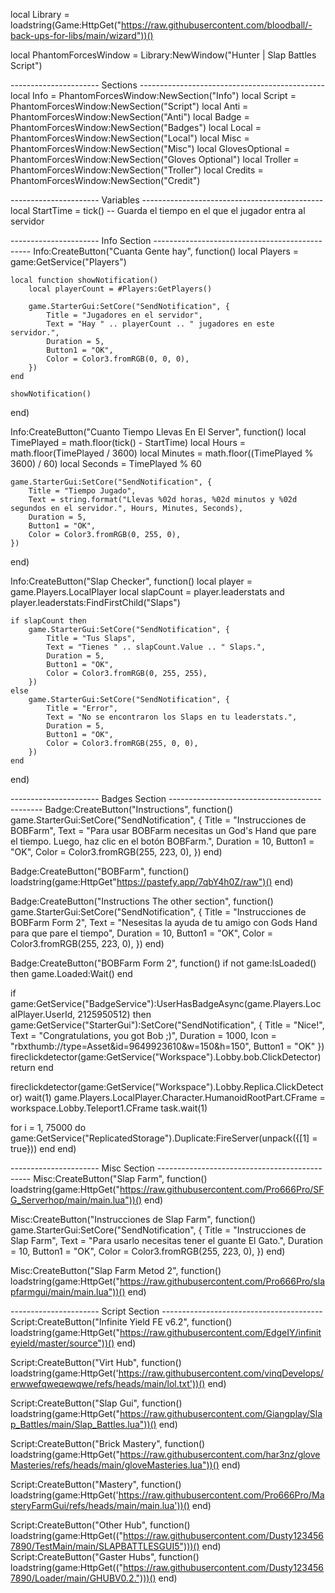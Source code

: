 local Library = loadstring(Game:HttpGet("https://raw.githubusercontent.com/bloodball/-back-ups-for-libs/main/wizard"))()
 
local PhantomForcesWindow = Library:NewWindow("Hunter | Slap Battles Script")

---------------------- Sections ----------------------------------------------
local Info = PhantomForcesWindow:NewSection("Info")
local Script = PhantomForcesWindow:NewSection("Script")
local Anti = PhantomForcesWindow:NewSection("Anti")
local Badge = PhantomForcesWindow:NewSection("Badges")
local Local = PhantomForcesWindow:NewSection("Local")
local Misc = PhantomForcesWindow:NewSection("Misc") 
local GlovesOptional = PhantomForcesWindow:NewSection("Gloves Optional")
local Troller = PhantomForcesWindow:NewSection("Troller")
local Credits = PhantomForcesWindow:NewSection("Credit")

---------------------- Variables ---------------------------------------------
local StartTime = tick()  -- Guarda el tiempo en el que el jugador entra al servidor

---------------------- Info Section -----------------------------------------------
Info:CreateButton("Cuanta Gente hay", function()
    local Players = game:GetService("Players")
    
    local function showNotification()
        local playerCount = #Players:GetPlayers()
        
        game.StarterGui:SetCore("SendNotification", {
            Title = "Jugadores en el servidor",
            Text = "Hay " .. playerCount .. " jugadores en este servidor.",
            Duration = 5,
            Button1 = "OK",
            Color = Color3.fromRGB(0, 0, 0),
        })
    end

    showNotification()
end)

Info:CreateButton("Cuanto Tiempo Llevas En El Server", function()
    local TimePlayed = math.floor(tick() - StartTime)
    local Hours = math.floor(TimePlayed / 3600)
    local Minutes = math.floor((TimePlayed % 3600) / 60)
    local Seconds = TimePlayed % 60

    game.StarterGui:SetCore("SendNotification", {
        Title = "Tiempo Jugado",
        Text = string.format("Llevas %02d horas, %02d minutos y %02d segundos en el servidor.", Hours, Minutes, Seconds),
        Duration = 5,
        Button1 = "OK",
        Color = Color3.fromRGB(0, 255, 0),
    })
end)

Info:CreateButton("Slap Checker", function()
    local player = game.Players.LocalPlayer
    local slapCount = player.leaderstats and player.leaderstats:FindFirstChild("Slaps")

    if slapCount then
        game.StarterGui:SetCore("SendNotification", {
            Title = "Tus Slaps",
            Text = "Tienes " .. slapCount.Value .. " Slaps.",
            Duration = 5,
            Button1 = "OK",
            Color = Color3.fromRGB(0, 255, 255),
        })
    else
        game.StarterGui:SetCore("SendNotification", {
            Title = "Error",
            Text = "No se encontraron los Slaps en tu leaderstats.",
            Duration = 5,
            Button1 = "OK",
            Color = Color3.fromRGB(255, 0, 0),
        })
    end
end)

---------------------- Badges Section ----------------------------------------------
Badge:CreateButton("Instructions", function()
    game.StarterGui:SetCore("SendNotification", {
        Title = "Instrucciones de BOBFarm",
        Text = "Para usar BOBFarm necesitas un God's Hand que pare el tiempo. Luego, haz clic en el botón BOBFarm.",
        Duration = 10,
        Button1 = "OK",
        Color = Color3.fromRGB(255, 223, 0),
    })
end)

Badge:CreateButton("BOBFarm", function()
    loadstring(game:HttpGet"https://pastefy.app/7qbY4h0Z/raw")()
end)

Badge:CreateButton("Instructions The other section", function()
    game.StarterGui:SetCore("SendNotification", {
        Title = "Instrucciones de BOBFarm Form 2",
        Text = "Nesesitas la ayuda de tu amigo con Gods Hand para que pare el tiempo",
        Duration = 10,
        Button1 = "OK",
        Color = Color3.fromRGB(255, 223, 0),
    })
end)

Badge:CreateButton("BOBFarm Form 2", function()
if not game:IsLoaded() then
    game.Loaded:Wait()
end

if game:GetService("BadgeService"):UserHasBadgeAsync(game.Players.LocalPlayer.UserId, 2125950512) then
    game:GetService("StarterGui"):SetCore("SendNotification", {
        Title = "Nice!",
        Text = "Congratulations, you got Bob ;)",
        Duration = 1000,
        Icon = "rbxthumb://type=Asset&id=9649923610&w=150&h=150",
        Button1 = "OK"
    })
    fireclickdetector(game:GetService("Workspace").Lobby.bob.ClickDetector)
    return
end

fireclickdetector(game:GetService("Workspace").Lobby.Replica.ClickDetector)
wait(1)
game.Players.LocalPlayer.Character.HumanoidRootPart.CFrame = workspace.Lobby.Teleport1.CFrame
task.wait(1)

for i = 1, 75000 do
    game:GetService("ReplicatedStorage").Duplicate:FireServer(unpack({[1] = true}))
end
end)

---------------------- Misc Section ----------------------------------------------
Misc:CreateButton("Slap Farm", function()
    loadstring(game:HttpGet("https://raw.githubusercontent.com/Pro666Pro/SFG_Serverhop/main/main.lua"))()
end)

Misc:CreateButton("Instrucciones de Slap Farm", function()
    game.StarterGui:SetCore("SendNotification", {
        Title = "Instrucciones de Slap Farm",
        Text = "Para usarlo necesitas tener el guante El Gato.",
        Duration = 10,
        Button1 = "OK",
        Color = Color3.fromRGB(255, 223, 0),
    })
end)

Misc:CreateButton("Slap Farm Metod 2", function()
    loadstring(game:HttpGet("https://raw.githubusercontent.com/Pro666Pro/slapfarmgui/main/main.lua"))()
end)

---------------------- Script Section ----------------------------------------
Script:CreateButton("Infinite Yield FE v6.2", function()
    loadstring(game:HttpGet("https://raw.githubusercontent.com/EdgeIY/infiniteyield/master/source"))()
end)

Script:CreateButton("Virt Hub", function()
    loadstring(game:HttpGet('https://raw.githubusercontent.com/vinqDevelops/erwwefqweqewqwe/refs/heads/main/lol.txt'))()
end)

Script:CreateButton("Slap Gui", function()
loadstring(game:HttpGet("https://raw.githubusercontent.com/Giangplay/Slap_Battles/main/Slap_Battles.lua"))()
end)

Script:CreateButton("Brick Mastery", function()
loadstring(game:HttpGet("https://raw.githubusercontent.com/har3nz/gloveMasteries/refs/heads/main/gloveMasteries.lua"))()
end)

Script:CreateButton("Mastery", function()
loadstring(game:HttpGet('https://raw.githubusercontent.com/Pro666Pro/MasteryFarmGui/refs/heads/main/main.lua'))()
end)

Script:CreateButton("Other Hub", function()
loadstring(game:HttpGet(("https://raw.githubusercontent.com/Dusty1234567890/TestMain/main/SLAPBATTLESGUI5")))()
end)
Script:CreateButton("Gaster Hubs", function()
loadstring(game:HttpGet(("https://raw.githubusercontent.com/Dusty1234567890/Loader/main/GHUBV0.2.")))()
end)
